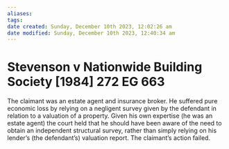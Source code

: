 ```yaml
---
aliases: 
tags: 
date created: Sunday, December 10th 2023, 12:02:26 am
date modified: Sunday, December 10th 2023, 12:40:34 am
---
```


# Stevenson v Nationwide Building Society [1984] 272 EG 663

The claimant was an estate agent and insurance broker. He suffered pure economic loss by relying on a negligent survey given by the defendant in relation to a valuation of a property. Given his own expertise (he was an estate agent) the court held that he should have been aware of the need to obtain an independent structural survey, rather than simply relying on his lender’s (the defendant’s) valuation report. The claimant’s action failed.
